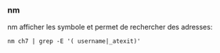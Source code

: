 ### nm

nm afficher les symbole et permet de rechercher des adresses:

`nm ch7 | grep -E '( username|_atexit)'`


